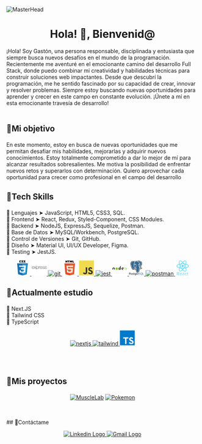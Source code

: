 
![MasterHead](https://camo.githubusercontent.com/ba9f3bd30647e352a3f5e1e45eb45c6ec7bad6155cd16aaedf4a426738da0ca5/68747470733a2f2f696e646f616e616c79746963612e636f6d2f7374617469632f696d616765732f62616e6e6572722e676966)
<h1 align="center">Hola! 👋, Bienvenid@</h1>
¡Hola! Soy Gastón, una persona responsable, disciplinada y entusiasta que siempre busca nuevos desafíos en el mundo de la programación. Recientemente me aventuré en el emocionante camino del desarrollo Full Stack, donde puedo combinar mi creatividad y habilidades técnicas para construir soluciones web impactantes. Desde que descubrí la programación, me he sentido fascinado por su capacidad de crear, innovar y resolver problemas. Siempre estoy buscando nuevas oportunidades para aprender y crecer en este campo en constante evolución. ¡Únete a mí en esta emocionante travesía de desarrollo!
<br/>
<br/>
<p align="center">

## 📌Mi objetivo </p>

En este momento, estoy en busca de nuevas oportunidades que me permitan desafiar mis habilidades, mejorarlas y adquirir nuevos conocimientos. Estoy totalmente comprometido a dar lo mejor de mí para alcanzar resultados sobresalientes. Me motiva la posibilidad de enfrentar nuevos retos y superarlos con determinación. Quiero aprovechar cada oportunidad para crecer como profesional en el campo del desarrollo
<p align="center">

## 📌Tech Skills</p>
💢 Lenguajes ➤ JavaScript, HTML5, CSS3, SQL.
<br>
💢 Frontend ➤ React, Redux, Styled-Component, CSS Modules.
<br>
💢 Backend ➤ NodeJS, ExpressJS, Sequelize, Postman.
<br>
💢 Base de Datos ➤ MySQL/Workbench, PostgreSQL.
<br>
💢 Control de Versiones ➤ Git, GitHub.
<br>
💢 Diseño ➤ Material UI, UI/UX Developer, Figma.
<br>
💢 Testing ➤ JestJS.
<p align="center">
 <a href="https://www.w3schools.com/css/" target="_blank" rel="noreferrer"> 
<img src="https://raw.githubusercontent.com/devicons/devicon/master/icons/css3/css3-original-wordmark.svg" alt="css3" width="40" height="40"/> </a> <a href="https://expressjs.com" target="_blank" rel="noreferrer"> <img src="https://raw.githubusercontent.com/devicons/devicon/master/icons/express/express-original-wordmark.svg" alt="express" width="40" height="40"/> </a> <a href="https://git-scm.com/" target="_blank" rel="noreferrer"> 
<img src="https://www.vectorlogo.zone/logos/git-scm/git-scm-icon.svg" alt="git" width="40" height="40"/> </a> <a href="https://www.w3.org/html/" target="_blank" rel="noreferrer">
<img src="https://raw.githubusercontent.com/devicons/devicon/master/icons/html5/html5-original-wordmark.svg" alt="html5" width="40" height="40"/> </a> <a href="https://developer.mozilla.org/en-US/docs/Web/JavaScript" target="_blank" rel="noreferrer"> 
<img src="https://raw.githubusercontent.com/devicons/devicon/master/icons/javascript/javascript-original.svg" alt="javascript" width="40" height="40"/> </a> <a href="https://jestjs.io" target="_blank" rel="noreferrer"> 
<img src="https://www.vectorlogo.zone/logos/jestjsio/jestjsio-icon.svg" alt="jest" width="40" height="40"/> </a> <a href="https://nodejs.org" target="_blank" rel="noreferrer"> <img src="https://raw.githubusercontent.com/devicons/devicon/master/icons/nodejs/nodejs-original-wordmark.svg" alt="nodejs" width="40" height="40"/> </a> <a href="https://www.postgresql.org" target="_blank" rel="noreferrer"> 
<img src="https://raw.githubusercontent.com/devicons/devicon/master/icons/postgresql/postgresql-original-wordmark.svg" alt="postgresql" width="40" height="40"/> </a> <a href="https://postman.com" target="_blank" rel="noreferrer">
<img src="https://www.vectorlogo.zone/logos/getpostman/getpostman-icon.svg" alt="postman" width="40" height="40"/> </a> <a href="https://reactjs.org/" target="_blank" rel="noreferrer"> <img src="https://raw.githubusercontent.com/devicons/devicon/master/icons/react/react-original-wordmark.svg" alt="react" width="40" height="40"/> </a>
</p>
<p align="center"> 

## 📌Actualmente estudio</p>
📖 Next.JS
<br>
📖 Tailwind CSS
<br>
📖 TypeScript
<br>
<p align="center"> </a> <a href="https://nextjs.org/" target="_blank" rel="noreferrer"> <img src="https://res.cloudinary.com/nacho-morales/image/upload/v1683592962/nextjs-removebg-preview_1_lqlbyg.png" alt="nextjs" width="40" height="40"/> </a> <a href="https://tailwindcss.com/" target="_blank" rel="noreferrer"> <img src="https://www.vectorlogo.zone/logos/tailwindcss/tailwindcss-icon.svg" alt="tailwind" width="40" height="40"/> </a> <a href="https://www.typescriptlang.org/" target="_blank" rel="noreferrer"> <img src="https://raw.githubusercontent.com/devicons/devicon/master/icons/typescript/typescript-original.svg" alt="typescript" width="40" height="40"/> </a> </p>
<br></br>

<p align="center">

## 📌Mis proyectos</p>
<p align="center">
<a href="https://github.com/GastonComparin/MuscleLab"><img width="282" src="https://denvercoder1-github-readme-stats.vercel.app/api/pin/?username=gastoncomparin&repo=Musclelab&theme=gruvbox&hide_border=true&show_icons=true" alt="MuscleLab"></a>
<a href="https://github.com/GastonComparin/PI-POKEMON"><img width="282" src="https://denvercoder1-github-readme-stats.vercel.app/api/pin/?username=gastoncomparin&repo=PI-POKEMON&theme=gruvbox&hide_border=true&show_icons=true" alt="Pokemon"></a>
</p>
<br></br>
## 📌Contáctame</p>
<p align="center">
    <a href="https://www.linkedin.com/in/gaston-comparin-34607925a/" ><img src="https://cdn.icon-icons.com/icons2/99/PNG/512/linkedin_socialnetwork_17441.png" alt="Linkedin Logo" height="70" >
    <a href="mailto:gastoncomparin92@gmail.com" ><img src="https://cdn.icon-icons.com/icons2/2631/PNG/512/gmail_new_logo_icon_159149.png" alt="Gmail Logo" height="80" >
</p>




